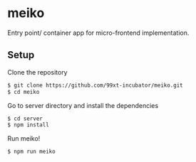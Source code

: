 # meiko

Entry point/ container app for micro-frontend implementation.

## Setup

Clone the repository

```bash
$ git clone https://github.com/99xt-incubator/meiko.git
$ cd meiko
```

Go to server directory and install the dependencies

```bash
$ cd server
$ npm install
```

Run meiko!

```bash
$ npm run meiko
```
